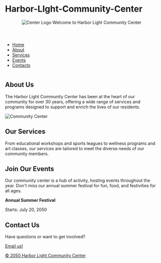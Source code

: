 # Harbor-LIght-Community-Center
<!DOCTYPE html> 
<html> 
<head> 
<title>Harbor Light Community Center</title>
  <style>
    body {
      font-family:"Arial, sans-serif;
      }
    .center-and-space-content {
      text-align: center;
      padding: 10px;
      }
  </style>
</head> 
<body> 
<header> 
<center><img src="https://edube.org/uploads/media/default/0001/04/logo.jpg" alt="Center 
Logo"> 
Welcome to Harbor Light Community Center</center> 
</header> 
<nav>
  <ul>
    <li><a href="#home">Home</a></li>
    <li><a href="#about">About</a></li>
    <li><a href="#services">Services</a></li>
    <li><a href="#events">Events</a></li>
    <li><a href="#contacts">Contacts</a></li>
  </ul>
</nav> 
<div class="banner"> 
<img src="https://edube.org/uploads/media/default/0001/04/decorative-banner.jpg" 
alt="" aria-hidden="true"
</div> 
  <main>
<section id="about">
<h2>About Us</h2> 
<p>The Harbor Light Community Center has been at the heart of our community for over 
30 years, offering a wide range of services and programs designed to support and enrich the lives 
of our residents.</p> 
<p><img src="https://edube.org/uploads/media/default/0001/04/community-center.jpg" alt="Community Center"></p> 
</section> 
<section id="services">
<h2>Our Services</h2> 
<p>From educational workshops and sports leagues to wellness programs and art classes, 
our services are tailored to meet the diverse needs of our community members.</p> 
</section> 
<section id="events" itemscope itemtype="http://schema.org/Event">
<h2>Join Our Events</h2> 
<p>Our community center is a hub of activity, hosting events throughout the year. Don't 
miss our annual summer festival for fun, food, and festivities for all ages.</p>
  <p itemprop="description"><strong>Annual Summer Festival</strong></p>
  <time datetime="2050-07-20">Starts: July 20, 2050</time>
</section> 
  </main>
<footer id="contacts">
<h2>Contact Us</h2> 
<p>Have questions or want to get involved?</p> 
      <p><a href="info@harborlight.com"> Email us!</p> 
  <p> © 2050 Harbor Light Community Center</p>
</footer> 
</font> 
</body> 
</html>
